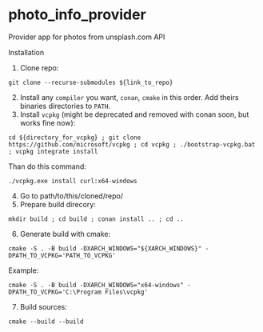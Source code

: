 # photo_info_provider
Provider app for photos from unsplash.com API

Installation
1. Clone repo:

```git clone --recurse-submodules ${link_to_repo}```

2. Install any ```compiler``` you want, ```conan```, ```cmake``` in this order. Add theirs binaries directories to ```PATH```.
3. Install ```vcpkg``` (might be deprecated and removed with conan soon, but works fine now):

```cd ${directory_for_vcpkg} ; git clone https://github.com/microsoft/vcpkg ; cd vcpkg ; ./bootstrap-vcpkg.bat ; vcpkg integrate install```

Than do this command:

```./vcpkg.exe install curl:x64-windows```

4. Go to path/to/this/cloned/repo/
5. Prepare build direcory:

```mkdir build ; cd build ; conan install .. ; cd ..```

6. Generate build with cmake:

```cmake -S . -B build -DXARCH_WINDOWS="${XARCH_WINDOWS}" -DPATH_TO_VCPKG='PATH_TO_VCPKG'```

Example:

```cmake -S . -B build -DXARCH_WINDOWS="x64-windows" -DPATH_TO_VCPKG='C:\Program Files\vcpkg'```

7. Build sources:

```cmake --build --build```
